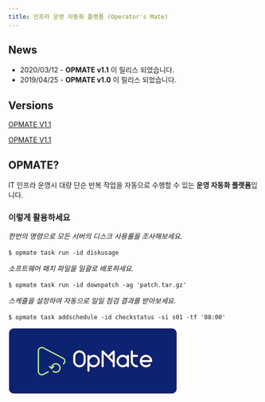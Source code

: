 ```yaml
---
title: 인프라 운영 자동화 플랫폼 (Operator's Mate)
---
```


## News

- 2020/03/12 - **OPMATE v1.1** 이 릴리스 되었습니다.
- 2019/04/25 - **OPMATE v1.0** 이 릴리스 되었습니다.

## Versions

[OPMATE V1.1](/document/v1.1/QuickTutorial.md)

[OPMATE V1.1](/document/v1.0/QuickTutorial.md)

## OPMATE?

IT 인프라 운영시 대량 단순 반복 작업을 자동으로 수행할 수 있는 **운영 자동화 플랫폼**입니다.

### 이렇게 활용하세요

*한번의 명령으로 모든 서버의 디스크 사용률을 조사해보세요.*

`$ opmate task run -id diskusage`

*소프트웨어 패치 파일을 일괄로 배포하세요.*

`$ opmate task run -id downpatch -ag 'patch.tar.gz'`

*스케쥴을 설정하여 자동으로 일일 점검 결과를 받아보세요.*

`$ opmate task addschedule -id checkstatus -si s01 -tf '08:00'`

![Alt text](/img/logo-blue-small.png)
